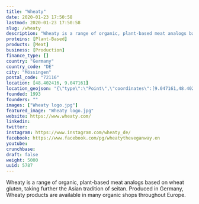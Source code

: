 ```yaml
---
title: "Wheaty"
date: 2020-01-23 17:50:58
lastmod: 2020-01-23 17:50:58
slug: /wheaty
description: "Wheaty is a range of organic, plant-based meat analogs based on wheat gluten, taking further the Asian tradition of seitan. Produced in Germany, Wheaty products are available in many organic shops throughout Europe."
proteins: [Plant-Based]
products: [Meat]
business: [Production]
finance_type: []
country: "Germany"
country_code: "DE"
city: "Mössingen"
postal_code: "72116"
location: [48.402416, 9.047161]
location_geojson: "{\"type\":\"Point\",\"coordinates\":[9.047161,48.402416]}"
founded: 1993
founders: ""
images: ["Wheaty logo.jpg"]
featured_image: "Wheaty logo.jpg"
website: https://www.wheaty.com/
linkedin: 
twitter: 
instagram: https://www.instagram.com/wheaty_de/
facebook: https://www.facebook.com/pg/wheatytheveganway.en
youtube: 
crunchbase: 
draft: false
weight: 5000
uuid: 5787
---
```

Wheaty is a range of organic, plant-based meat analogs based on wheat gluten, taking further the Asian tradition of seitan. Produced in Germany, Wheaty products are available in many organic shops throughout Europe.
